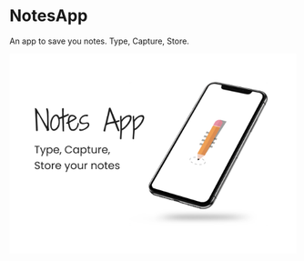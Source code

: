 # NotesApp

An app to save you notes. Type, Capture, Store.


![Mockup](https://raw.githubusercontent.com/PranavPrakasan07/NotesApp/master/thumbnail.png)
